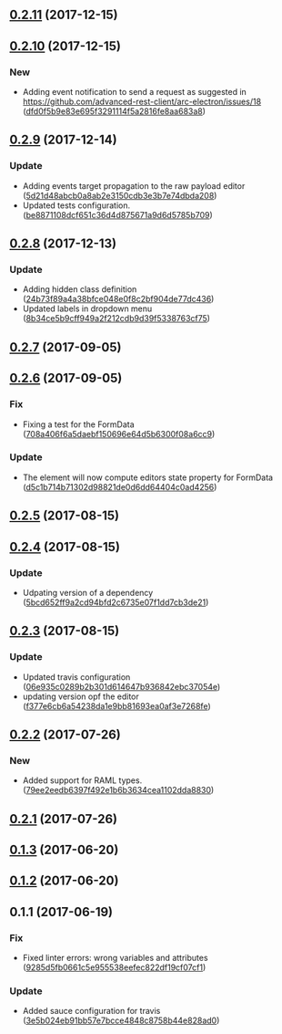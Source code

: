 <a name="0.2.11"></a>
## [0.2.11](https://github.com/advanced-rest-client/payload-editor/compare/0.2.10...0.2.11) (2017-12-15)




<a name="0.2.10"></a>
## [0.2.10](https://github.com/advanced-rest-client/payload-editor/compare/0.2.9...0.2.10) (2017-12-15)


### New

* Adding event notification to send a request as suggested in https://github.com/advanced-rest-client/arc-electron/issues/18 ([dfd0f5b9e83e695f3291114f5a2816fe8aa683a8](https://github.com/advanced-rest-client/payload-editor/commit/dfd0f5b9e83e695f3291114f5a2816fe8aa683a8))



<a name="0.2.9"></a>
## [0.2.9](https://github.com/advanced-rest-client/payload-editor/compare/0.2.8...0.2.9) (2017-12-14)


### Update

* Adding events target propagation to the raw payload editor ([5d21d48abcb0a8ab2e3150cdb3e3b7e74dbda208](https://github.com/advanced-rest-client/payload-editor/commit/5d21d48abcb0a8ab2e3150cdb3e3b7e74dbda208))
* Updated tests configuration. ([be8871108dcf651c36d4d875671a9d6d5785b709](https://github.com/advanced-rest-client/payload-editor/commit/be8871108dcf651c36d4d875671a9d6d5785b709))



<a name="0.2.8"></a>
## [0.2.8](https://github.com/advanced-rest-client/payload-editor/compare/0.2.6...0.2.8) (2017-12-13)


### Update

* Adding hidden class definition ([24b73f89a4a38bfce048e0f8c2bf904de77dc436](https://github.com/advanced-rest-client/payload-editor/commit/24b73f89a4a38bfce048e0f8c2bf904de77dc436))
* Updated labels in dropdown menu ([8b34ce5b9cff949a2f212cdb9d39f5338763cf75](https://github.com/advanced-rest-client/payload-editor/commit/8b34ce5b9cff949a2f212cdb9d39f5338763cf75))



<a name="0.2.7"></a>
## [0.2.7](https://github.com/advanced-rest-client/payload-editor/compare/0.2.6...0.2.7) (2017-09-05)




<a name="0.2.6"></a>
## [0.2.6](https://github.com/advanced-rest-client/payload-editor/compare/0.2.5...0.2.6) (2017-09-05)


### Fix

* Fixing a test for the FormData ([708a406f6a5daebf150696e64d5b6300f08a6cc9](https://github.com/advanced-rest-client/payload-editor/commit/708a406f6a5daebf150696e64d5b6300f08a6cc9))

### Update

* The element will now compute editors state property for FormData ([d5c1b714b71302d98821de0d6dd64404c0ad4256](https://github.com/advanced-rest-client/payload-editor/commit/d5c1b714b71302d98821de0d6dd64404c0ad4256))



<a name="0.2.5"></a>
## [0.2.5](https://github.com/advanced-rest-client/payload-editor/compare/0.2.4...0.2.5) (2017-08-15)




<a name="0.2.4"></a>
## [0.2.4](https://github.com/advanced-rest-client/payload-editor/compare/0.2.3...0.2.4) (2017-08-15)


### Update

* Udpating version of a dependency ([5bcd652ff9a2cd94bfd2c6735e07f1dd7cb3de21](https://github.com/advanced-rest-client/payload-editor/commit/5bcd652ff9a2cd94bfd2c6735e07f1dd7cb3de21))



<a name="0.2.3"></a>
## [0.2.3](https://github.com/advanced-rest-client/payload-editor/compare/0.2.2...0.2.3) (2017-08-15)


### Update

* Updated travis configuration ([06e935c0289b2b301d614647b936842ebc37054e](https://github.com/advanced-rest-client/payload-editor/commit/06e935c0289b2b301d614647b936842ebc37054e))
* updating version opf the editor ([f377e6cb6a54238da1e9bb81693ea0af3e7268fe](https://github.com/advanced-rest-client/payload-editor/commit/f377e6cb6a54238da1e9bb81693ea0af3e7268fe))



<a name="0.2.2"></a>
## [0.2.2](https://github.com/advanced-rest-client/payload-editor/compare/0.2.1...0.2.2) (2017-07-26)


### New

* Added support for RAML types. ([79ee2eedb6397f492e1b6b3634cea1102dda8830](https://github.com/advanced-rest-client/payload-editor/commit/79ee2eedb6397f492e1b6b3634cea1102dda8830))



<a name="0.2.1"></a>
## [0.2.1](https://github.com/advanced-rest-client/payload-editor/compare/0.1.3...0.2.1) (2017-07-26)




<a name="0.1.3"></a>
## [0.1.3](https://github.com/advanced-rest-client/payload-editor/compare/0.1.2...v0.1.3) (2017-06-20)




<a name="0.1.2"></a>
## [0.1.2](https://github.com/advanced-rest-client/payload-editor/compare/0.1.1...v0.1.2) (2017-06-20)




<a name="0.1.1"></a>
## 0.1.1 (2017-06-19)


### Fix

* Fixed linter errors: wrong variables and attributes ([9285d5fb0661c5e955538eefec822df19cf07cf1](https://github.com/advanced-rest-client/payload-editor/commit/9285d5fb0661c5e955538eefec822df19cf07cf1))

### Update

* Added sauce configuration for travis ([3e5b024eb91bb57e7bcce4848c8758b44e828ad0](https://github.com/advanced-rest-client/payload-editor/commit/3e5b024eb91bb57e7bcce4848c8758b44e828ad0))



